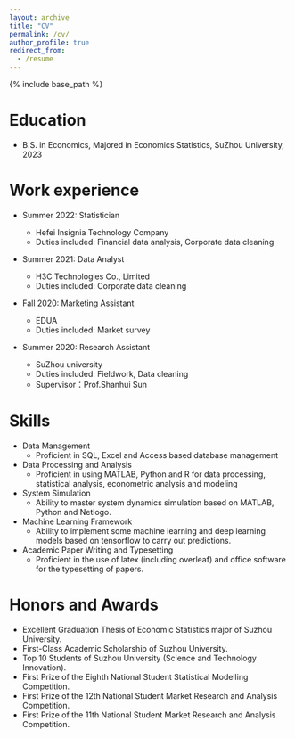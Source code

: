 ```yaml
---
layout: archive
title: "CV"
permalink: /cv/
author_profile: true
redirect_from:
  - /resume
---
```


{% include base_path %}

Education
======
* B.S. in Economics, Majored in Economics Statistics, SuZhou University, 2023

Work experience
======
* Summer 2022: Statistician
  * Hefei Insignia Technology Company
  * Duties included: Financial data analysis, Corporate data cleaning

* Summer 2021: Data Analyst
  * H3C Technologies Co., Limited
  * Duties included: Corporate data cleaning
  
* Fall 2020: Marketing Assistant
  * EDUA
  * Duties included: Market survey

* Summer 2020: Research Assistant
  * SuZhou university
  * Duties included: Fieldwork, Data cleaning
  * Supervisor：Prof.Shanhui Sun

Skills
======
* Data Management
  * Proficient in SQL, Excel and Access based database management
* Data Processing and Analysis
  * Proficient in using MATLAB, Python and R for data processing, statistical analysis, econometric analysis and modeling
* System Simulation
  * Ability to master system dynamics simulation based on MATLAB, Python and Netlogo.
* Machine Learning Framework
  * Ability to implement some machine learning and deep learning models based on tensorflow to carry out predictions.
* Academic Paper Writing and Typesetting
  * Proficient in the use of latex (including overleaf) and office software for the typesetting of papers.

Honors and Awards
======
* Excellent Graduation Thesis of Economic Statistics major of Suzhou University.
* First-Class Academic Scholarship of Suzhou University.
* Top 10 Students of Suzhou University (Science and Technology Innovation).
* First Prize of the Eighth National Student Statistical Modelling Competition.
* First Prize of the 12th National Student Market Research and Analysis Competition.
* First Prize of the 11th National Student Market Research and Analysis Competition.

